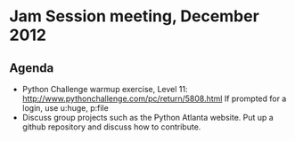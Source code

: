 Jam Session meeting, December 2012
==========================================

Agenda
------
- Python Challenge warmup exercise, Level 11: http://www.pythonchallenge.com/pc/return/5808.html
If prompted for a login, use u:huge, p:file
- Discuss group projects such as the Python Atlanta website. Put up a github repository and discuss how to contribute.
